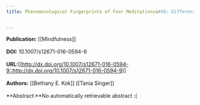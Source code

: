 ```yaml
---
title: Phenomenological Fingerprints of Four Meditations&#58; Differential State Changes in Affect, Mind-Wandering, Meta-Cognition, and Interoception Before and After Daily Practice Across 9\xa0Months of Training


---
```


**Publication:** [[Mindfulness]]<br><br>**DOI:** 10.1007/s12671-016-0594-9                                        
<br>**URL:**[[http://dx.doi.org/10.1007/s12671-016-0594-9::http://dx.doi.org/10.1007/s12671-016-0594-9]]<br><br>**Authors:** [[Bethany E. Kok]] [[Tania Singer]] <br><br>**Abstract:**No automatically retrievable abstract :(

